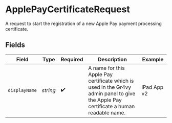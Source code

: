 # ApplePayCertificateRequest

A request to start the registration of a new Apple Pay payment
processing certificate.


## Fields

| Field                                                                                                                                 | Type                                                                                                                                  | Required                                                                                                                              | Description                                                                                                                           | Example                                                                                                                               |
| ------------------------------------------------------------------------------------------------------------------------------------- | ------------------------------------------------------------------------------------------------------------------------------------- | ------------------------------------------------------------------------------------------------------------------------------------- | ------------------------------------------------------------------------------------------------------------------------------------- | ------------------------------------------------------------------------------------------------------------------------------------- |
| `displayName`                                                                                                                         | *string*                                                                                                                              | :heavy_check_mark:                                                                                                                    | A name for this Apple Pay certificate which is used in the Gr4vy<br/>admin panel to give the Apple Pay certificate a human readable name. | iPad App v2                                                                                                                           |